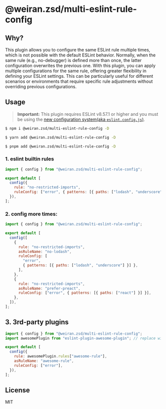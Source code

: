 # @weiran.zsd/multi-eslint-rule-config

## Why?

This plugin allows you to configure the same ESLint rule multiple times, which is not possible with the default ESLint behavior. Normally, when the same rule (e.g., no-debugger) is defined more than once, the latter configuration overwrites the previous one. With this plugin, you can apply multiple configurations for the same rule, offering greater flexibility in defining your ESLint settings. This can be particularly useful for different scenarios or environments that require specific rule adjustments without overriding previous configurations.

## Usage

> **Important:** This plugin requires ESLint v8.57.1 or higher and you must be using the [new configuration system(aka `eslint.config.js`)](https://eslint.org/docs/latest/use/configure/configuration-files).

```bash
$ npm i @weiran.zsd/multi-eslint-rule-config -D

$ yarn add @weiran.zsd/multi-eslint-rule-config -D

$ pnpm add @weiran.zsd/multi-eslint-rule-config -D
```

### 1. eslint builtin rules

```js
import { config } from "@weiran.zsd/multi-eslint-rule-config";

export default [
  config({
    rule: "no-restricted-imports",
    ruleConfig: ["error", { patterns: [{ paths: ["lodash", "underscore"] }] }],
  }),
];
```

### 2. config more times:

```js
import { config } from "@weiran.zsd/multi-eslint-rule-config";

export default [
  config([
    {
      rule: "no-restricted-imports",
      asRuleName: "no-lodash",
      ruleConfig: [
        "error",
        { patterns: [{ paths: ["lodash", "underscore"] }] },
      ],
    },
    {
      rule: "no-restricted-imports",
      asRuleName: "prefer-preact",
      ruleConfig: ["error", { patterns: [{ paths: ["react"] }] }],
    },
  ]),
];
```

## 3. 3rd-party plugins

```js
import { config } from "@weiran.zsd/multi-eslint-rule-config";
import awesomePlugin from "eslint-plugin-awesome-plugin"; // replace with your plugin name and rule name

export default [
  config({
    rule: awesomePlugin.rules["awesome-rule"],
    asRuleName: "awesome-rule",
    ruleConfig: ["error"],
  }),
];
```

## License

MIT
